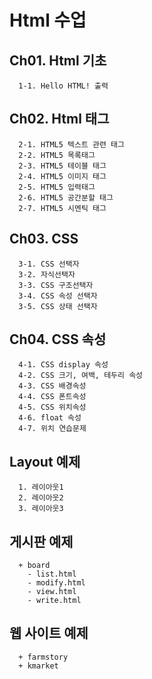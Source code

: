 # Html 수업
## Ch01. Html 기초
```
  1-1. Hello HTML! 출력
```

## Ch02. Html 태그
```
  2-1. HTML5 텍스트 관련 태그
  2-2. HTML5 목록태그
  2-3. HTML5 테이블 태그
  2-4. HTML5 이미지 태그
  2-5. HTML5 입력태그
  2-6. HTML5 공간분할 태그
  2-7. HTML5 시멘틱 태그
```

## Ch03. CSS
```
  3-1. CSS 선택자
  3-2. 자식선택자
  3-3. CSS 구조선택자
  3-4. CSS 속성 선택자
  3-5. CSS 상태 선택자
```

## Ch04. CSS 속성
```
  4-1. CSS display 속성
  4-2. CSS 크기, 여백, 테두리 속성
  4-3. CSS 배경속성
  4-4. CSS 폰트속성
  4-5. CSS 위치속성
  4-6. float 속성
  4-7. 위치 연습문제
```

## Layout 예제
```
  1. 레이아웃1
  2. 레이아웃2
  3. 레이아웃3
```

## 게시판 예제
```
  + board
    - list.html
    - modify.html
    - view.html
    - write.html
```

## 웹 사이트 예제
```
  + farmstory  
  + kmarket
```
